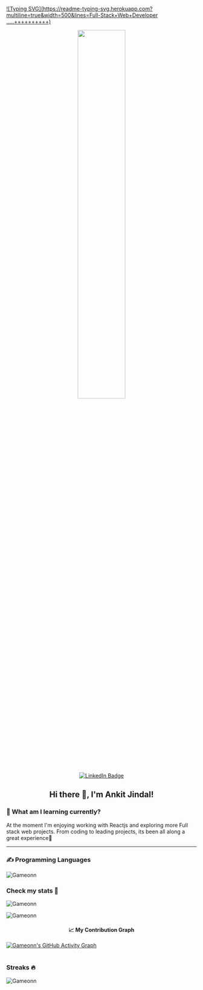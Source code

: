 [![Typing SVG](https://readme-typing-svg.herokuapp.com?multiline=true&width=500&lines=Full-Stack+Web+Developer .....++++++++++)](https://git.io/typing-svg)
<p align="center">
  <img width="50%" src="https://user-images.githubusercontent.com/6601996/179924271-4afa4c49-b238-438e-bbf6-46d46e855ab6.png" />
</p>
<p align="center">
  <a href="https://www.linkedin.com/in/ankit-jindal-693b453b/"><img src="https://img.shields.io/badge/LinkedIn-blue?style=for-the-badge&logo=linkedin&logoColor=white" alt="LinkedIn Badge"></a>
</p>
<h2 align="center">Hi there 👋, I'm Ankit Jindal! </h2> 

<h3>🎨 What am I learning currently?</h3>
<p>At the moment I'm enjoying working with Reactjs and exploring more Full stack web projects. From coding to leading projects, its been all along a great experience🚀</p>
<hr />
<h3> ✍ Programming Languages</h3>
<div> <img src="https://github-readme-stats.vercel.app/api/top-langs?username=gameonn&show_icons=true&locale=en&langs_count=10&layout=compact" alt="Gameonn" ></div>

<h3 align="left">Check my stats 👀</h3>
<img  src="https://github-profile-trophy.vercel.app/?username=gameonn&theme=juicyfresh&no-bg=true" alt="Gameonn"><br>
<p align="left"> <img src="https://github-readme-stats.vercel.app/api?username=gameonn&show_icons=true&locale=en" alt="Gameonn" ></p>
<h4 align="center"> 📈 My Contribution Graph </h4>
 <a href="https://github.com/gameonn"><img src="https://activity-graph.herokuapp.com/graph?username=gameonn&theme=elegant" alt="Gameonn's GitHub Activity Graph"></a><br/><br/> 
<h3 align="left">Streaks 🔥</h3>
<p align="left"><img src="https://github-readme-streak-stats.herokuapp.com/?user=gameonn&theme=light" alt="Gameonn"></p><br><br>


<!--
**Gameonn/Gameonn** is a ✨ _special_ ✨ repository because its `README.md` (this file) appears on your GitHub profile.

Here are some ideas to get you started:

- 🔭 I’m currently working on ...
- 🌱 I’m currently learning ...
- 👯 I’m looking to collaborate on ...
- 🤔 I’m looking for help with ...
- 💬 Ask me about ...
- 📫 How to reach me: ...
- 😄 Pronouns: ...
- ⚡ Fun fact: ...
-->
